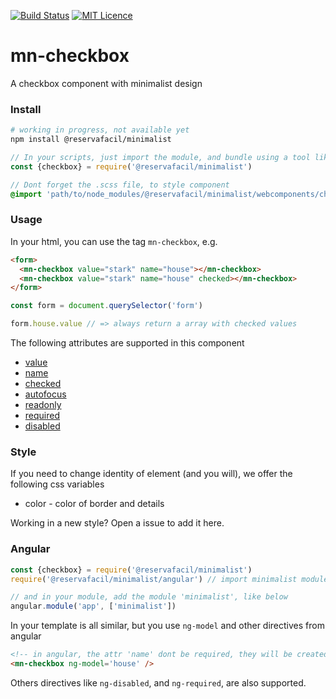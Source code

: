 [![Build Status](https://travis-ci.org/reserva-facil/minimalist.svg?branch=master)](https://travis-ci.org/reserva-facil/minimalist)
[![MIT Licence](https://badges.frapsoft.com/os/mit/mit.svg?v=103)](https://opensource.org/licenses/mit-license.php)

# mn-checkbox

A checkbox component with minimalist design

### Install

```sh
# working in progress, not available yet
npm install @reservafacil/minimalist
```

```js
// In your scripts, just import the module, and bundle using a tool like webpack, or browserify
const {checkbox} = require('@reservafacil/minimalist')
```


```sass
// Dont forget the .scss file, to style component
@import 'path/to/node_modules/@reservafacil/minimalist/webcomponents/checkbox/checkbox.scss';
```


### Usage

In your html, you can use the tag `mn-checkbox`, e.g.

```html
<form>
  <mn-checkbox value="stark" name="house"></mn-checkbox>
  <mn-checkbox value="stark" name="house" checked></mn-checkbox>
</form>
```

```js
const form = document.querySelector('form')

form.house.value // => always return a array with checked values
```

The following attributes are supported in this component

- [value](http://www.w3schools.com/tags/att_input_value.asp)
- [name](http://www.w3schools.com/tags/att_input_name.asp)
- [checked](https://www.w3schools.com/tags/att_input_checked.asp)
- [autofocus](http://www.w3schools.com/tags/att_input_autofocus.asp)
- [readonly](http://www.w3schools.com/tags/att_input_readonly.asp)
- [required](http://www.w3schools.com/tags/att_input_required.asp)
- [disabled](http://www.w3schools.com/tags/att_input_disabled.asp)

### Style

If you need to change identity of element (and you will), we offer the following css variables

- color - color of border and details

Working in a new style? Open a issue to add it here.

### Angular

```js
const {checkbox} = require('@reservafacil/minimalist')
require('@reservafacil/minimalist/angular') // import minimalist module

// and in your module, add the module 'minimalist', like below
angular.module('app', ['minimalist'])
```

In your template is all similar, but you use `ng-model` and other directives from angular

```html
<!-- in angular, the attr 'name' dont be required, they will be created automatically, using the last part of ngModel name, e.g. ng-model="data.house" will generate a attribute name="house" -->
<mn-checkbox ng-model='house' />
```

Others directives like `ng-disabled`, and `ng-required`, are also supported.
